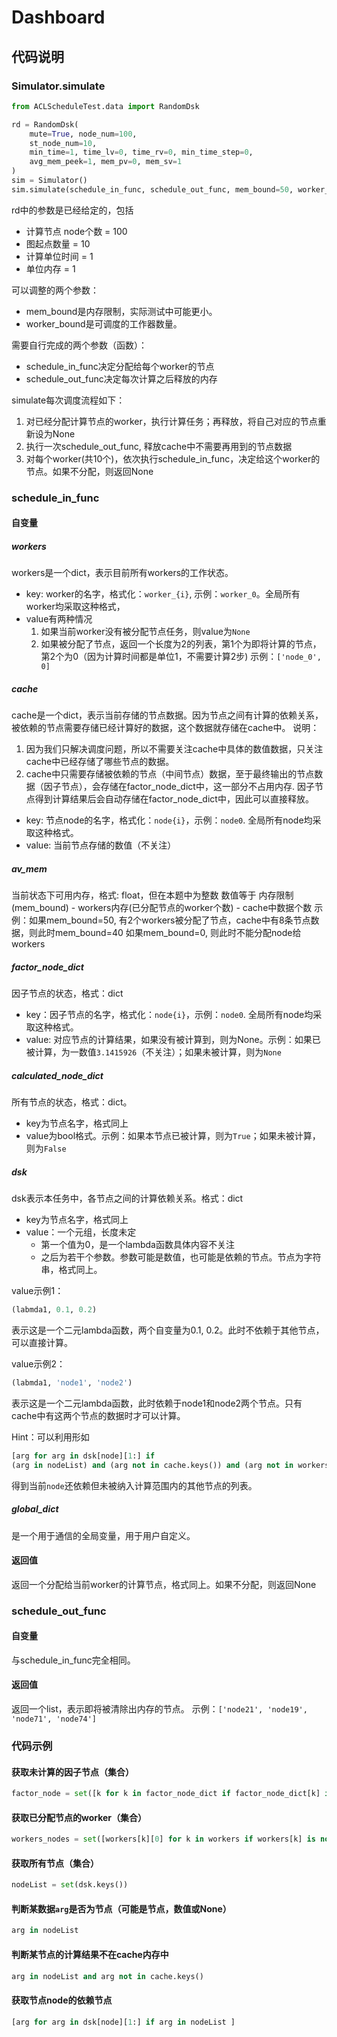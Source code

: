 # Dashboard

## 代码说明

### Simulator.simulate
```python
from ACLScheduleTest.data import RandomDsk

rd = RandomDsk(
    mute=True, node_num=100,
    st_node_num=10,
    min_time=1, time_lv=0, time_rv=0, min_time_step=0,
    avg_mem_peek=1, mem_pv=0, mem_sv=1
)
sim = Simulator()
sim.simulate(schedule_in_func, schedule_out_func, mem_bound=50, worker_bound=10, rd=rd)
```
rd中的参数是已经给定的，包括
+ 计算节点 node个数 = 100
+ 图起点数量 = 10
+ 计算单位时间 = 1
+ 单位内存 = 1

可以调整的两个参数：
+ mem_bound是内存限制，实际测试中可能更小。
+ worker_bound是可调度的工作器数量。

需要自行完成的两个参数（函数）：
+ schedule_in_func决定分配给每个worker的节点
+ schedule_out_func决定每次计算之后释放的内存

simulate每次调度流程如下：
1. 对已经分配计算节点的worker，执行计算任务；再释放，将自己对应的节点重新设为None
2. 执行一次schedule_out_func, 释放cache中不需要再用到的节点数据
3. 对每个worker(共10个)，依次执行schedule_in_func，决定给这个worker的节点。如果不分配，则返回None

### schedule_in_func

#### 自变量
##### workers
workers是一个dict，表示目前所有workers的工作状态。
+ key: worker的名字，格式化：```worker_{i}```, 示例：```worker_0```。全局所有worker均采取这种格式，
+ value有两种情况
    1. 如果当前worker没有被分配节点任务，则value为```None```
    2. 如果被分配了节点，返回一个长度为2的列表，第1个为即将计算的节点，第2个为0（因为计算时间都是单位1，不需要计算2步)
    示例：```['node_0', 0]```
##### cache
cache是一个dict，表示当前存储的节点数据。因为节点之间有计算的依赖关系，被依赖的节点需要存储已经计算好的数据，这个数据就存储在cache中。
说明：
1. 因为我们只解决调度问题，所以不需要关注cache中具体的数值数据，只关注cache中已经存储了哪些节点的数据。
2. cache中只需要存储被依赖的节点（中间节点）数据，至于最终输出的节点数据（因子节点），会存储在factor_node_dict中，这一部分不占用内存. 
因子节点得到计算结果后会自动存储在factor_node_dict中，因此可以直接释放。
+ key: 节点node的名字，格式化：```node{i}```，示例：```node0```. 全局所有node均采取这种格式。
+ value: 当前节点存储的数值（不关注）

##### av_mem
当前状态下可用内存，格式: float，但在本题中为整数
数值等于 内存限制(mem_bound) - workers内存(已分配节点的worker个数) - cache中数据个数
示例：如果mem_bound=50, 有2个workers被分配了节点，cache中有8条节点数据，则此时mem_bound=40
如果mem_bound=0, 则此时不能分配node给workers

##### factor_node_dict
因子节点的状态，格式：dict
+ key：因子节点的名字，格式化：```node{i}```，示例：```node0```. 全局所有node均采取这种格式。
+ value: 对应节点的计算结果，如果没有被计算到，则为None。示例：如果已被计算，为一数值```3.1415926```（不关注）；如果未被计算，则为```None```

##### calculated_node_dict
所有节点的状态，格式：dict。
+ key为节点名字，格式同上
+ value为bool格式。示例：如果本节点已被计算，则为```True```；如果未被计算，则为```False```

##### dsk
dsk表示本任务中，各节点之间的计算依赖关系。格式：dict
+ key为节点名字，格式同上
+ value：一个元组，长度未定
  + 第一个值为0，是一个lambda函数具体内容不关注
  + 之后为若干个参数。参数可能是数值，也可能是依赖的节点。节点为字符串，格式同上。

value示例1：
```python
(labmda1, 0.1, 0.2)    
```
表示这是一个二元lambda函数，两个自变量为0.1, 0.2。此时不依赖于其他节点，可以直接计算。

value示例2：
```python
(labmda1, 'node1', 'node2')    
```
表示这是一个二元lambda函数，此时依赖于node1和node2两个节点。只有cache中有这两个节点的数据时才可以计算。

Hint：可以利用形如
```python
[arg for arg in dsk[node][1:] if
(arg in nodeList) and (arg not in cache.keys()) and (arg not in workers_nodes)]
```
得到当前```node```还依赖但未被纳入计算范围内的其他节点的列表。

##### global_dict
是一个用于通信的全局变量，用于用户自定义。

#### 返回值
返回一个分配给当前worker的计算节点，格式同上。如果不分配，则返回None

### schedule_out_func
#### 自变量
与schedule_in_func完全相同。

#### 返回值
返回一个list，表示即将被清除出内存的节点。
示例：```['node21', 'node19', 'node71', 'node74']```

### 代码示例
#### 获取未计算的因子节点（集合）
```python
factor_node = set([k for k in factor_node_dict if factor_node_dict[k] is None])
```

#### 获取已分配节点的worker（集合）
```python
workers_nodes = set([workers[k][0] for k in workers if workers[k] is not None])
```

#### 获取所有节点（集合）
```python
nodeList = set(dsk.keys())
```

#### 判断某数据```arg```是否为节点（可能是节点，数值或None）
```python
arg in nodeList
```

#### 判断某节点的计算结果不在cache内存中
```python
arg in nodeList and arg not in cache.keys()
```

#### 获取节点node的依赖节点
```python
[arg for arg in dsk[node][1:] if arg in nodeList ]
```

